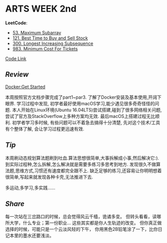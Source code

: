 # ARTS WEEK 2nd

**LeetCode**:

- [53. Maximum Subarray](https://leetcode.com/problems/maximum-subarray/)
- [121. Best Time to Buy and Sell Stock](https://leetcode.com/problems/best-time-to-buy-and-sell-stock/)
- [300. Longest Increasing Subsequence](https://leetcode.com/problems/longest-increasing-subsequence/)
- [983. Minimum Cost For Tickets](https://leetcode.com/problems/minimum-cost-for-tickets/)

[Code Link](https://github.com/elvisfool/ARTS/tree/master/src/main/java/dp)



## *Review*


[Docker:Get Started](https://docs.docker.com/get-started/)

本周按照官方文档步骤完成了part1~par3. 了解了Docker安装及基本使用,开阔下眼界.
学习过程中发现, 初学者最好使用macOS学习,能少遇见很多奇奇怪怪的问题. 
本人开始在Linux环境(Ubuntu 16.04LTS)尝试搭建,碰到了很多网络相关问题,
尝试了官方及StackOverflow上多种方案均无效. 最后macOS上搭建过程无比顺利. 
初学者学习多时候, 有些问题可以不着急去搞得十分清楚, 先对这个技术/工具有个整体了解, 会让学习过程更迅速有效.

## *Tip*

本周刷动态规划算法题刷到吐血.算法思想很简单,大事拆解成小事,然后解决它:).
到实际过程种,怎么拆解,怎么解决就是需要多练习多思考到地方.
发现很久不做算法题,思维方式,习惯还有速度都完全跟不上.
缺乏足够的练习,还容易让你明明想着很简单,写起来就发现各种卡壳,无法推进下去.

多运动,多学习,多实践……

## *Share*

每一次站在三岔路口的时候，总会觉得风云千樯，诡谲多变。
但转头看看，读哪所大学，什么专业；第一份职业… 
这些其实都是你人生轨迹的改变。
但你真正做选择的时候，可能只是一个云淡风轻的下午，
你用黑色2B铅笔涂了一下，比你日记本里的墨水还要浅淡。
